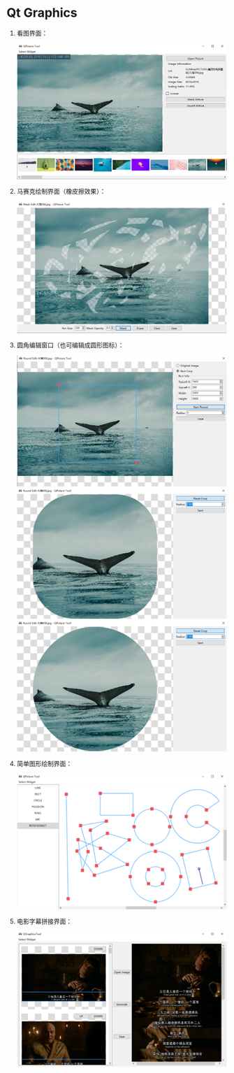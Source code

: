# Qt Graphics

1. 看图界面：

   <div align=center><img src="docs/ImageView.png"></div>
2. 马赛克绘制界面（橡皮擦效果）：

   <div align=center><img src="docs/MaskEdit.png"></div>
3. 圆角编辑窗口（也可编辑成圆形图标）：

   <div align=center><img src="docs/RoundEdit_1.png"></div> 
   <div align=center><img src="docs/RoundEdit_2.png"></div> 
   <div align=center><img src="docs/RoundEdit_3.png"></div> 
4. 简单图形绘制界面：

   <div align=center><img src="docs/DrawScene.png"></div>
5. 电影字幕拼接界面：

   <div align=center><img src="docs/FilmSubTiltleSplicing.png"></div>
